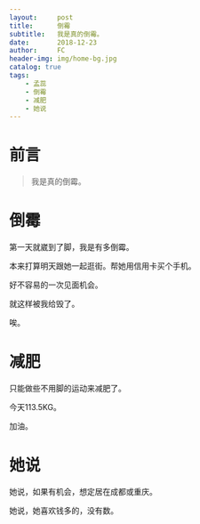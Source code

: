 ```yaml
---
layout:     post
title:      倒霉
subtitle:   我是真的倒霉。
date:       2018-12-23
author:     FC
header-img: img/home-bg.jpg
catalog: true
tags:
    - 孟蕊
    - 倒霉
    - 减肥
    - 她说
---
```



# 前言

>我是真的倒霉。



# 倒霉

第一天就崴到了脚，我是有多倒霉。

本来打算明天跟她一起逛街。帮她用信用卡买个手机。

好不容易的一次见面机会。

就这样被我给毁了。

唉。


# 减肥

只能做些不用脚的运动来减肥了。

今天113.5KG。

加油。

# 她说

她说，如果有机会，想定居在成都或重庆。

她说，她喜欢钱多的，没有数。
